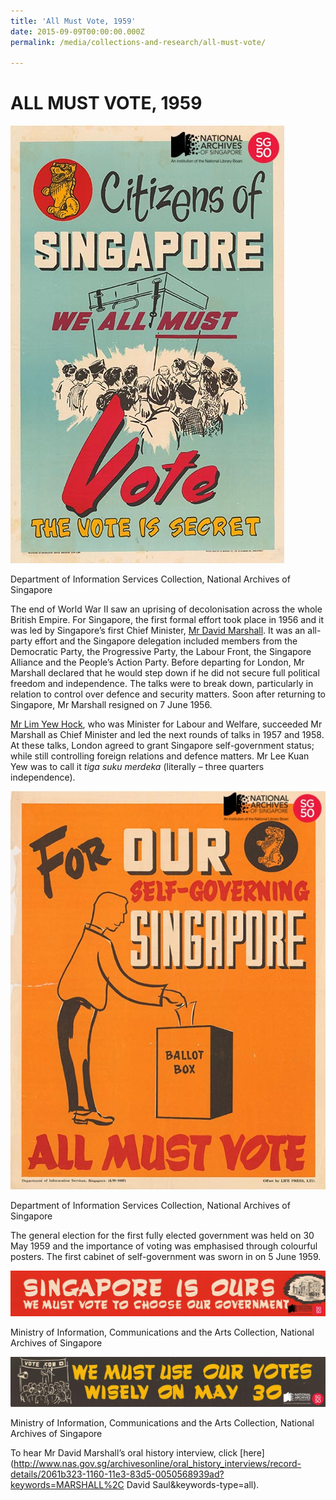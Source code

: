 ```yaml
---
title: 'All Must Vote, 1959'
date: 2015-09-09T00:00:00.000Z
permalink: /media/collections-and-research/all-must-vote/

---
```



<iframe id="pxcelframe" src="//t.sharethis.com/a/t_.htm?ver=0.345.16984&amp;cid=c010#rnd=1577950711705&amp;cid=c010&amp;dmn=www.nas.gov.sg&amp;tt=t.dhj&amp;dhjLcy=22&amp;lbl=pxcel&amp;flbl=pxcel&amp;ll=d&amp;ver=0.345.16984&amp;ell=d&amp;cck=__stid&amp;pn=%2Fblogs%2Farchivistpick%2Fall-must-vote%2F&amp;qs=na&amp;rdn=www.nas.gov.sg&amp;rpn=%2Fblogs%2Farchivistpick%2F&amp;rqs=na&amp;cc=SG&amp;cont=AS&amp;ipaddr=" style="display: none;"></iframe>

# ALL MUST VOTE, 1959

![Department of Information Services Collection, National Archives of Singapore](../../../images/blogs/2015-09-09-L.jpg)

Department of Information Services Collection, National Archives of Singapore

The end of World War II saw an uprising of decolonisation across the whole British Empire. For Singapore, the first formal effort took place in 1956 and it was led by Singapore’s first Chief Minister, [Mr David Marshall](http://www.nas.gov.sg/archivesonline/photographs/record-details/b4533947-1161-11e3-83d5-0050568939ad). It was an all-party effort and the Singapore delegation included members from the Democratic Party, the Progressive Party, the Labour Front, the Singapore Alliance and the People’s Action Party. Before departing for London, Mr Marshall declared that he would step down if he did not secure full political freedom and independence. The talks were to break down, particularly in relation to control over defence and security matters. Soon after returning to Singapore, Mr Marshall resigned on 7 June 1956.

[Mr Lim Yew Hock](http://www.nas.gov.sg/archivesonline/photographs/record-details/618bdf90-1162-11e3-83d5-0050568939ad), who was Minister for Labour and Welfare, succeeded Mr Marshall as Chief Minister and led the next rounds of talks in 1957 and 1958. At these talks, London agreed to grant Singapore self-government status; while still controlling foreign relations and defence matters. Mr Lee Kuan Yew was to call it *tiga suku merdeka* (literally – three quarters independence).

![Department of Information Services Collection, National Archives of Singapore](../../../images/blogs/2015-09-09-L2.jpg)

Department of Information Services Collection, National Archives of Singapore

The general election for the first fully elected government was held on 30 May 1959 and the importance of voting was emphasised through colourful posters. The first cabinet of self-government was sworn in on 5 June 1959.

![Ministry of Information, Communications and the Arts Collection, National Archives of Singapore](../../../images/blogs/2015-09-09-L3.jpg)

Ministry of Information, Communications and the Arts Collection, National Archives of Singapore

![2015-09-09 (../../../images/blogs/2015-09-09-L4.jpg)(4)](../../../images/blogs/2015-09-09-L4.jpg)

Ministry of Information, Communications and the Arts Collection, National Archives of Singapore

To hear Mr David Marshall’s oral history interview, click [here](http://www.nas.gov.sg/archivesonline/oral_history_interviews/record-details/2061b323-1160-11e3-83d5-0050568939ad?keywords=MARSHALL%2C David Saul&keywords-type=all).

